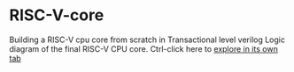 # RISC-V-core
Building a RISC-V cpu core from scratch in Transactional level verilog
Logic diagram of the final RISC-V CPU core. Ctrl-click here to [explore in its own tab](https://raw.githubusercontent.com/stevehoover/LF-Building-a-RISC-V-CPU-Core/main/lib/riscv.svg)


